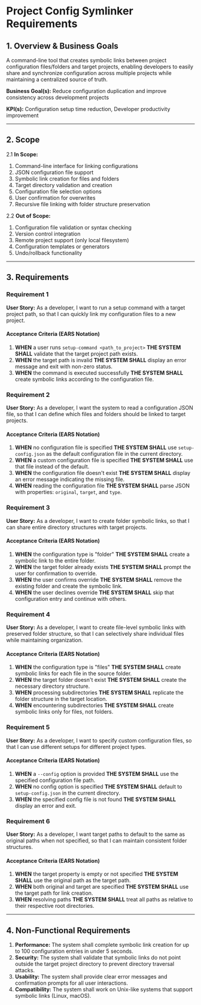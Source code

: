 # Project Config Symlinker Requirements

## 1. Overview & Business Goals
A command-line tool that creates symbolic links between project configuration files/folders and target projects, enabling developers to easily share and synchronize configuration across multiple projects while maintaining a centralized source of truth.

**Business Goal(s):** Reduce configuration duplication and improve consistency across development projects

**KPI(s):** Configuration setup time reduction, Developer productivity improvement

---

## 2. Scope
2.1 **In Scope:**
  1. Command-line interface for linking configurations
  2. JSON configuration file support
  3. Symbolic link creation for files and folders
  4. Target directory validation and creation
  5. Configuration file selection options
  6. User confirmation for overwrites
  7. Recursive file linking with folder structure preservation

2.2 **Out of Scope:**
  1. Configuration file validation or syntax checking
  2. Version control integration
  3. Remote project support (only local filesystem)
  4. Configuration templates or generators
  5. Undo/rollback functionality

---
## 3. Requirements

### Requirement 1

**User Story:** As a developer, I want to run a setup command with a target project path, so that I can quickly link my configuration files to a new project.

#### Acceptance Criteria (EARS Notation)

1. **WHEN** a user runs `setup-command <path_to_project>` **THE SYSTEM SHALL** validate that the target project path exists.
2. **WHEN** the target path is invalid **THE SYSTEM SHALL** display an error message and exit with non-zero status.
3. **WHEN** the command is executed successfully **THE SYSTEM SHALL** create symbolic links according to the configuration file.

### Requirement 2

**User Story:** As a developer, I want the system to read a configuration JSON file, so that I can define which files and folders should be linked to target projects.

#### Acceptance Criteria (EARS Notation)

1. **WHEN** no configuration file is specified **THE SYSTEM SHALL** use `setup-config.json` as the default configuration file in the current directory.
2. **WHEN** a custom configuration file is specified **THE SYSTEM SHALL** use that file instead of the default.
3. **WHEN** the configuration file doesn't exist **THE SYSTEM SHALL** display an error message indicating the missing file.
4. **WHEN** reading the configuration file **THE SYSTEM SHALL** parse JSON with properties: `original`, `target`, and `type`.

### Requirement 3

**User Story:** As a developer, I want to create folder symbolic links, so that I can share entire directory structures with target projects.

#### Acceptance Criteria (EARS Notation)

1. **WHEN** the configuration type is "folder" **THE SYSTEM SHALL** create a symbolic link to the entire folder.
2. **WHEN** the target folder already exists **THE SYSTEM SHALL** prompt the user for confirmation to override.
3. **WHEN** the user confirms override **THE SYSTEM SHALL** remove the existing folder and create the symbolic link.
4. **WHEN** the user declines override **THE SYSTEM SHALL** skip that configuration entry and continue with others.

### Requirement 4

**User Story:** As a developer, I want to create file-level symbolic links with preserved folder structure, so that I can selectively share individual files while maintaining organization.

#### Acceptance Criteria (EARS Notation)

1. **WHEN** the configuration type is "files" **THE SYSTEM SHALL** create symbolic links for each file in the source folder.
2. **WHEN** the target folder doesn't exist **THE SYSTEM SHALL** create the necessary directory structure.
3. **WHEN** processing subdirectories **THE SYSTEM SHALL** replicate the folder structure in the target location.
4. **WHEN** encountering subdirectories **THE SYSTEM SHALL** create symbolic links only for files, not folders.

### Requirement 5

**User Story:** As a developer, I want to specify custom configuration files, so that I can use different setups for different project types.

#### Acceptance Criteria (EARS Notation)

1. **WHEN** a `--config` option is provided **THE SYSTEM SHALL** use the specified configuration file path.
2. **WHEN** no config option is specified **THE SYSTEM SHALL** default to `setup-config.json` in the current directory.
3. **WHEN** the specified config file is not found **THE SYSTEM SHALL** display an error and exit.

### Requirement 6

**User Story:** As a developer, I want target paths to default to the same as original paths when not specified, so that I can maintain consistent folder structures.

#### Acceptance Criteria (EARS Notation)

1. **WHEN** the target property is empty or not specified **THE SYSTEM SHALL** use the original path as the target path.
2. **WHEN** both original and target are specified **THE SYSTEM SHALL** use the target path for link creation.
3. **WHEN** resolving paths **THE SYSTEM SHALL** treat all paths as relative to their respective root directories.

---

## 4. Non-Functional Requirements
1. **Performance:** The system shall complete symbolic link creation for up to 100 configuration entries in under 5 seconds.
2. **Security:** The system shall validate that symbolic links do not point outside the target project directory to prevent directory traversal attacks.
3. **Usability:** The system shall provide clear error messages and confirmation prompts for all user interactions.
4. **Compatibility:** The system shall work on Unix-like systems that support symbolic links (Linux, macOS).